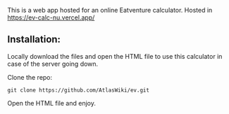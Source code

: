 This is a web app hosted for an online Eatventure calculator. Hosted in https://ev-calc-nu.vercel.app/

## Installation:

Locally download the files and open the HTML file to use this calculator in case of the server going down.

Clone the repo:

```git clone https://github.com/AtlasWiki/ev.git```

Open the HTML file and enjoy.
